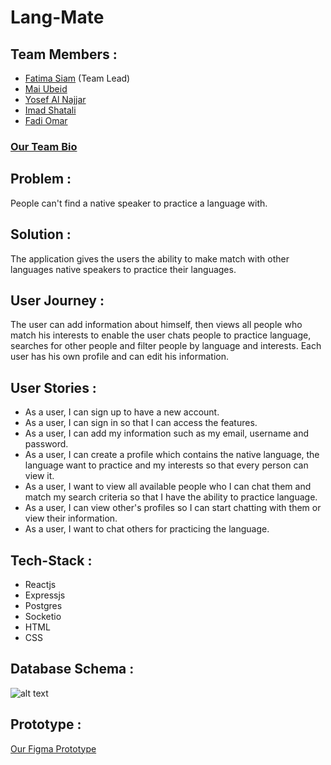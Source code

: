 # **Lang-Mate**

## **Team Members :**

- [Fatima Siam](https://github.com/Fatmasiam) (Team Lead)
- [Mai Ubeid](https://github.com/MaiUbeid/)
- [Yosef Al Najjar](https://github.com/yosefalnajjarofficial)
- [Imad Shatali](https://github.com/amoodaa)
- [Fadi Omar](https://github.com/fadeomar)

### **[Our Team Bio](https://github.com/GSG-G7/lang-mate/issues/1)**

## **Problem :**

People can't find a native speaker to practice a language with.

## **Solution :**

The application gives the users the ability to make match with other languages native speakers to practice their languages.

## **User Journey :**

The user can add information about himself, then views all people who match his interests to enable the user chats people to practice language, searches for other people and filter people by language and interests. Each user has his own profile and can edit his information.

## **User Stories :**

- As a user, I can sign up to have a new account.
- As a user, I can sign in so that I can access the features.
- As a user, I can add my information such as my email, username and password.
- As a user, I can create a profile which contains the native language, the language want to practice and my interests so that every person can view it.
- As a user, I want to view all available people who I can chat them and match my search criteria so that I have the ability to practice language.
- As a user, I can view other's profiles so I can start chatting with them or view their information.
- As a user, I want to chat others for practicing the language.

## **Tech-Stack :**

- Reactjs
- Expressjs
- Postgres
- Socketio
- HTML
- CSS

## **Database Schema :**

![alt text](https://cdn.discordapp.com/attachments/607975266597339186/625229320750759966/unknown.png)

## **Prototype :**

[Our Figma Prototype](https://figma.com/proto/rk0VqlhYwnnQ3rSv6297cV/Language-Exchange?node-id=0%3A1&scaling=scale-down)
